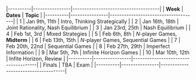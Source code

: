 |----------|----------------|-------------------------------------|
| **Week** | **Dates**      | **Topic**                           |
|----------|----------------|-------------------------------------|
| 1        | Jan 9th,  11th | Intro, Thinking Strategically       |
| 2        | Jan 16th, 18th | Joint Rationality, Nash Equilibrium |
| 3        | Jan 23rd, 25th | Nash Equilibrium                    |
| 4        | Feb 1st,  3rd  | Mixed Strategies                    |
| 5        | Feb 6th,  8th  | $N$-player Games, **Midterm**       |
| 6        | Feb 13th, 15th | $N$-player Games, Sequential Games  |
| 7        | Feb 20th, 22nd | Sequential Games                    |
| 8        | Feb 27th, 29th | Imperfect Information               |
| 9        | Mar 5th,  7th  | Infinite Horizon Games              |
| 10       | Mar 10th, 12th | Infite Horizon, Review              |
|----------|----------------|-------------------------------------|
| Finals   | TBA            | Exam                                |
|----------|----------------|-------------------------------------|

